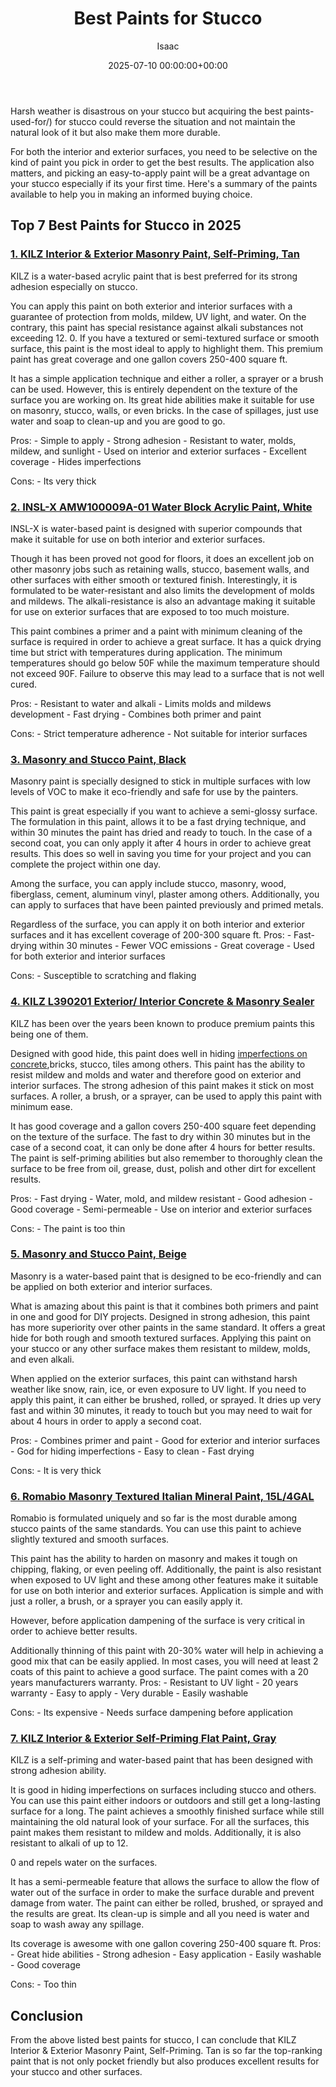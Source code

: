 ﻿---
title: Best Paints for Stucco
description: Harsh weather is disastrous on your stucco but acquiring the best paints-used-for for stucco could reverse the situation and not maintain the natural look of...
slug: /best-paints-for-stucco/
date: 2025-07-10 00:00:00+00:00
lastmod: 2025-07-10 00:00:00+03:00
author: Isaac
categories:
- Paint
tags:
- paint
- stucco
layout: post
---

Harsh weather is disastrous on your stucco but acquiring the best paints-used-for/) for stucco could reverse the situation and not maintain the natural look of it but also make them more durable.

For both the interior and exterior surfaces, you need to be selective on the kind of paint you pick in order to get the best results. The application also matters, and picking an easy-to-apply paint will be a great advantage on your stucco especially if its your first time. Here's a summary of the paints available to help you in making an informed buying choice.

## Top 7 Best Paints for Stucco in 2025

###  [1. KILZ Interior & Exterior Masonry Paint, Self-Priming, Tan](https://www.amazon.com/dp/B06Y142Y5N/?tag=p-policy-20)

KILZ is a water-based acrylic paint that is best preferred for its strong adhesion especially on stucco.

You can apply this paint on both exterior and interior surfaces with a guarantee of protection from molds, mildew, UV light, and water. On the contrary, this paint has special resistance against alkali substances not exceeding 12. 0. If you have a textured or semi-textured surface or smooth surface, this paint is the most ideal to apply to highlight them. This premium paint has great coverage and one gallon covers 250-400 square ft.

It has a simple application technique and either a roller, a sprayer or a brush can be used. However, this is entirely dependent on the texture of the surface you are working on. Its great hide abilities make it suitable for use on masonry, stucco, walls, or even bricks. In the case of spillages, just use water and soap to clean-up and you are good to go.

Pros: - Simple to apply - Strong adhesion - Resistant to water, molds, mildew, and sunlight - Used on interior and exterior surfaces - Excellent coverage - Hides imperfections

Cons: - Its very thick


###  [2. INSL-X AMW100009A-01 Water Block Acrylic Paint, White](https://www.amazon.com/dp/B07KXN7XSY/?tag=p-policy-20)

INSL-X is water-based paint is designed with superior compounds that make it suitable for use on both interior and exterior surfaces.

Though it has been proved not good for floors, it does an excellent job on other masonry jobs such as retaining walls, stucco, basement walls, and other surfaces with either smooth or textured finish. Interestingly, it is formulated to be water-resistant and also limits the development of molds and mildews. The alkali-resistance is also an advantage making it suitable for use on exterior surfaces that are exposed to too much moisture.

This paint combines a primer and a paint with minimum cleaning of the surface is required in order to achieve a great surface. It has a quick drying time but strict with temperatures during application. The minimum temperatures should go below 50F while the maximum temperature should not exceed 90F. Failure to observe this may lead to a surface that is not well cured.

Pros: - Resistant to water and alkali - Limits molds and mildews development - Fast drying - Combines both primer and paint

Cons: - Strict temperature adherence - Not suitable for interior surfaces


###  [3. Masonry and Stucco Paint, Black](https://www.amazon.com/dp/B00LWGAFH4/?tag=p-policy-20)

Masonry paint is specially designed to stick in multiple surfaces with low levels of VOC to make it eco-friendly and safe for use by the painters.

This paint is great especially if you want to achieve a semi-glossy surface. The formulation in this paint, allows it to be a fast drying technique, and within 30 minutes the paint has dried and ready to touch. In the case of a second coat, you can only apply it after 4 hours in order to achieve great results. This does so well in saving you time for your project and you can complete the project within one day.

Among the surface, you can apply include stucco, masonry, wood, fiberglass, cement, aluminum vinyl, plaster among others. Additionally, you can apply to surfaces that have been painted previously and primed metals.

Regardless of the surface, you can apply it on both interior and exterior surfaces and it has excellent coverage of 200-300 square ft. Pros: - Fast-drying within 30 minutes - Fewer VOC emissions - Great coverage - Used for both exterior and interior surfaces

Cons: - Susceptible to scratching and flaking


###  [4. KILZ L390201 Exterior/ Interior Concrete & Masonry Sealer](https://www.amazon.com/dp/B01MQCKIU9/?tag=p-policy-20)

KILZ has been over the years been known to produce premium paints this being one of them.

Designed with good hide, this paint does well in hiding [imperfections on concrete](https://pestpolicy.com/best-paint-stripper-for-concrete/),bricks, stucco, tiles among others. This paint has the ability to resist mildew and molds and water and therefore good on exterior and interior surfaces. The strong adhesion of this paint makes it stick on most surfaces. A roller, a brush, or a sprayer, can be used to apply this paint with minimum ease.

It has good coverage and a gallon covers 250-400 square feet depending on the texture of the surface. The fast to dry within 30 minutes but in the case of a second coat, it can only be done after 4 hours for better results. The paint is self-priming abilities but also remember to thoroughly clean the surface to be free from oil, grease, dust, polish and other dirt for excellent results.

Pros: - Fast drying - Water, mold, and mildew resistant - Good adhesion - Good coverage - Semi-permeable - Use on interior and exterior surfaces

Cons: - The paint is too thin


###  [5. Masonry and Stucco Paint, Beige](https://www.amazon.com/dp/B00N22K404/?tag=p-policy-20)

Masonry is a water-based paint that is designed to be eco-friendly and can be applied on both exterior and interior surfaces.

What is amazing about this paint is that it combines both primers and paint in one and good for DIY projects. Designed in strong adhesion, this paint has more superiority over other paints in the same standard. It offers a great hide for both rough and smooth textured surfaces. Applying this paint on your stucco or any other surface makes them resistant to mildew, molds, and even alkali.

When applied on the exterior surfaces, this paint can withstand harsh weather like snow, rain, ice, or even exposure to UV light. If you need to apply this paint, it can either be brushed, rolled, or sprayed. It dries up very fast and within 30 minutes, it ready to touch but you may need to wait for about 4 hours in order to apply a second coat.

Pros: - Combines primer and paint - Good for exterior and interior surfaces - God for hiding imperfections - Easy to clean - Fast drying

Cons: - It is very thick


###  [6. Romabio Masonry Textured Italian Mineral Paint, 15L/4GAL](https://www.amazon.com/dp/B07R86CX5T/?tag=p-policy-20)

Romabio is formulated uniquely and so far is the most durable among stucco paints of the same standards. You can use this paint to achieve slightly textured and smooth surfaces.

This paint has the ability to harden on masonry and makes it tough on chipping, flaking, or even peeling off. Additionally, the paint is also resistant when exposed to UV light and these among other features make it suitable for use on both interior and exterior surfaces. Application is simple and with just a roller, a brush, or a sprayer you can easily apply it.

However, before application dampening of the surface is very critical in order to achieve better results.

Additionally thinning of this paint with 20-30% water will help in achieving a good mix that can be easily applied. In most cases, you will need at least 2 coats of this paint to achieve a good surface. The paint comes with a 20 years manufacturers warranty. Pros: - Resistant to UV light - 20 years warranty - Easy to apply - Very durable - Easily washable

Cons: - Its expensive - Needs surface dampening before application


###  [7. KILZ Interior & Exterior Self-Priming Flat Paint, Gray](https://www.amazon.com/dp/B06Y142YK6/?tag=p-policy-20)

KILZ is a self-priming and water-based paint that has been designed with strong adhesion ability.

It is good in hiding imperfections on surfaces including stucco and others. You can use this paint either indoors or outdoors and still get a long-lasting surface for a long. The paint achieves a smoothly finished surface while still maintaining the old natural look of your surface. For all the surfaces, this paint makes them resistant to mildew and molds. Additionally, it is also resistant to alkali of up to 12.

0 and repels water on the surfaces.

It has a semi-permeable feature that allows the surface to allow the flow of water out of the surface in order to make the surface durable and prevent damage from water. The paint can either be rolled, brushed, or sprayed and the results are great. Its clean-up is simple and all you need is water and soap to wash away any spillage.

Its coverage is awesome with one gallon covering 250-400 square ft. Pros: - Great hide abilities - Strong adhesion - Easy application - Easily washable - Good coverage

Cons: - Too thin


##  Conclusion

From the above listed best paints for stucco, I can conclude that KILZ Interior & Exterior Masonry Paint, Self-Priming. Tan is so far the top-ranking paint that is not only pocket friendly but also produces excellent results for your stucco and other surfaces.

